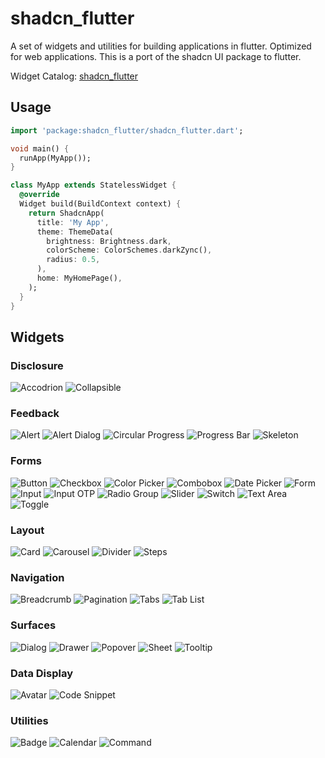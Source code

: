 # shadcn_flutter
A set of widgets and utilities for building applications in flutter.
Optimized for web applications.
This is a port of the shadcn UI package to flutter.

Widget Catalog: [shadcn_flutter](https://sunarya-thito.github.io/shadcn_flutter/)

## Usage
```dart
import 'package:shadcn_flutter/shadcn_flutter.dart';

void main() {
  runApp(MyApp());
}

class MyApp extends StatelessWidget {
  @override
  Widget build(BuildContext context) {
    return ShadcnApp(
      title: 'My App',
      theme: ThemeData(
        brightness: Brightness.dark,
        colorScheme: ColorSchemes.darkZync(),
        radius: 0.5,
      ),
      home: MyHomePage(),
    );
  }
}
```

## Widgets

### Disclosure
![Accodrion](docs_images/accordion.png)
![Collapsible](docs_images/collapsible.png)

### Feedback
![Alert](docs_images/alert.png)
![Alert Dialog](docs_images/alert_dialog.png)
![Circular Progress](docs_images/circular_progress.png)
![Progress Bar](docs_images/progress.png)
![Skeleton](docs_images/skeleton.png)

### Forms
![Button](docs_images/button.png)
![Checkbox](docs_images/checkbox.png)
![Color Picker](docs_images/colorpicker.png)
![Combobox](docs_images/combobox.png)
![Date Picker](docs_images/datepicker.png)
![Form](docs_images/form.png)
![Input](docs_images/input.png)
![Input OTP](docs_images/inputotp.png)
![Radio Group](docs_images/radiogroup.png)
![Slider](docs_images/slider.png)
![Switch](docs_images/switch.png)
![Text Area](docs_images/textarea.png)
![Toggle](docs_images/toggle.png)

### Layout
![Card](docs_images/card.png)
![Carousel](docs_images/carousel.png)
![Divider](docs_images/divider.png)
![Steps](docs_images/steps.png)

### Navigation
![Breadcrumb](docs_images/breadcrumb.png)
![Pagination](docs_images/pagination.png)
![Tabs](docs_images/tabs.png)
![Tab List](docs_images/tablist.png)

### Surfaces
![Dialog](docs_images/dialog.png)
![Drawer](docs_images/drawer.png)
![Popover](docs_images/popover.png)
![Sheet](docs_images/sheet.png)
![Tooltip](docs_images/tooltip.png)

### Data Display
![Avatar](docs_images/avatar.png)
![Code Snippet](docs_images/codesnippet.png)

### Utilities
![Badge](docs_images/badge.png)
![Calendar](docs_images/calendar.png)
![Command](docs_images/command.png)